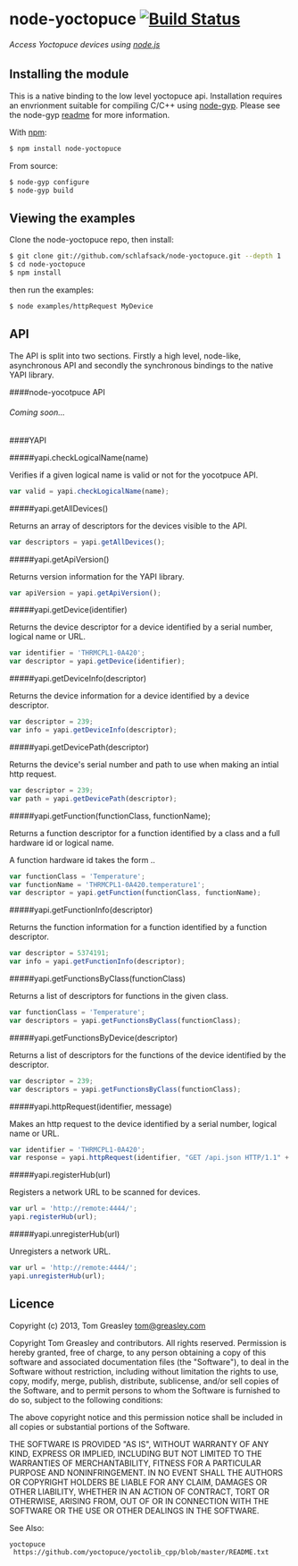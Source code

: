 node-yoctopuce [![Build Status](https://secure.travis-ci.org/schlafsack/node-yoctopuce.png)](http://travis-ci.org/schlafsack/node-yoctopuce)
===

###### Access Yoctopuce devices using [node.js](http://nodejs.org)

Installing the module
---

This is a native binding to the low level yoctopuce api. Installation requires an envrionment suitable for compiling C/C++ using [node-gyp](https://github.com/TooTallNate/node-gyp).
Please see the node-gyp [readme](https://github.com/TooTallNate/node-gyp/blob/master/README.md) for more information.

With [npm](http://npmjs.org/):

```bash
$ npm install node-yoctopuce
```

From source:

```bash
$ node-gyp configure
$ node-gyp build
```

Viewing the examples
---

Clone the node-yoctopuce repo, then install:

```bash
$ git clone git://github.com/schlafsack/node-yoctopuce.git --depth 1
$ cd node-yoctopuce
$ npm install
```

then run the examples:

```bash
$ node examples/httpRequest MyDevice
```

API
---

The API is split into two sections. Firstly a high level, node-like, asynchronous API and secondly the synchronous bindings to the native YAPI library.

####node-yocotpuce API

###### Coming soon...

####YAPI

#####yapi.checkLogicalName(name)

Verifies if a given logical name is valid or not for the yocotpuce API.

```javascript
var valid = yapi.checkLogicalName(name);
```

#####yapi.getAllDevices()

Returns an array of descriptors for the devices visible to the API.

```javascript
var descriptors = yapi.getAllDevices();
```

#####yapi.getApiVersion()

Returns version information for the YAPI library.

```javascript
var apiVersion = yapi.getApiVersion();
```

#####yapi.getDevice(identifier)

Returns the device descriptor for a device identified by a serial number, logical name or URL.

```javascript
var identifier = 'THRMCPL1-0A420';
var descriptor = yapi.getDevice(identifier);
```

#####yapi.getDeviceInfo(descriptor)

Returns the device information for a device identified by a device descriptor.

```javascript
var descriptor = 239;
var info = yapi.getDeviceInfo(descriptor);
```

#####yapi.getDevicePath(descriptor)

Returns the device's serial number and path to use when making an intial http request.

```javascript
var descriptor = 239;
var path = yapi.getDevicePath(descriptor);
```

#####yapi.getFunction(functionClass, functionName);

Returns a function descriptor for a function identified by a class and a full hardware id or logical name.

A function hardware id takes the form <device>.<function>.

```javascript
var functionClass = 'Temperature';
var functionName = 'THRMCPL1-0A420.temperature1';
var descriptor = yapi.getFunction(functionClass, functionName);
```

#####yapi.getFunctionInfo(descriptor)

Returns the function information for a function identified by a function descriptor.

```javascript
var descriptor = 5374191;
var info = yapi.getFunctionInfo(descriptor);
```

#####yapi.getFunctionsByClass(functionClass)

Returns a list of descriptors for functions in the given class.

```javascript
var functionClass = 'Temperature';
var descriptors = yapi.getFunctionsByClass(functionClass);
```

#####yapi.getFunctionsByDevice(descriptor)

Returns a list of descriptors for the functions of the device identified by the descriptor.

```javascript
var descriptor = 239;
var descriptors = yapi.getFunctionsByClass(functionClass);
```

#####yapi.httpRequest(identifier, message)

Makes an http request to the device identified by a serial number, logical name or URL. 

```javascript
var identifier = 'THRMCPL1-0A420';
var response = yapi.httpRequest(identifier, "GET /api.json HTTP/1.1" + CRLF + CRLF);
```

#####yapi.registerHub(url)

Registers a network URL to be scanned for devices. 

```javascript
var url = 'http://remote:4444/';
yapi.registerHub(url);
```

#####yapi.unregisterHub(url)

Unregisters a network URL. 

```javascript
var url = 'http://remote:4444/';
yapi.unregisterHub(url);
```


Licence
---
Copyright (c) 2013, Tom Greasley <tom@greasley.com>

Copyright Tom Greasley and contributors. All rights reserved.
Permission is hereby granted, free of charge, to any person
obtaining a copy of this software and associated documentation
files (the "Software"), to deal in the Software without
restriction, including without limitation the rights to use, copy,
modify, merge, publish, distribute, sublicense, and/or sell copies
of the Software, and to permit persons to whom the Software is
furnished to do so, subject to the following conditions:

The above copyright notice and this permission notice shall be
included in all copies or substantial portions of the Software.

THE SOFTWARE IS PROVIDED "AS IS", WITHOUT WARRANTY OF ANY KIND, EXPRESS OR
IMPLIED, INCLUDING BUT NOT LIMITED TO THE WARRANTIES OF MERCHANTABILITY,
FITNESS FOR A PARTICULAR PURPOSE AND NONINFRINGEMENT. IN NO EVENT SHALL THE
AUTHORS OR COPYRIGHT HOLDERS BE LIABLE FOR ANY CLAIM, DAMAGES OR OTHER
LIABILITY, WHETHER IN AN ACTION OF CONTRACT, TORT OR OTHERWISE, ARISING
FROM, OUT OF OR IN CONNECTION WITH THE SOFTWARE OR THE USE OR OTHER DEALINGS
IN THE SOFTWARE.

See Also:

    yoctopuce
     https://github.com/yoctopuce/yoctolib_cpp/blob/master/README.txt
